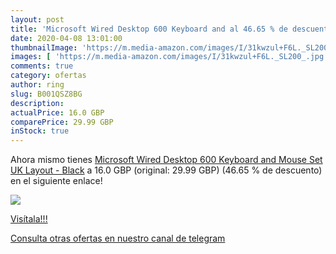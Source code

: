 ```yaml
---
layout: post
title: 'Microsoft Wired Desktop 600 Keyboard and al 46.65 % de descuento'
date: 2020-04-08 13:01:00
thumbnailImage: 'https://m.media-amazon.com/images/I/31kwzul+F6L._SL200_.jpg'
images: [ 'https://m.media-amazon.com/images/I/31kwzul+F6L._SL200_.jpg' ]
comments: true
category: ofertas
author: ring
slug: B001QSZ8BG
description:
actualPrice: 16.0 GBP
comparePrice: 29.99 GBP
inStock: true
---
```


Ahora mismo tienes [Microsoft Wired Desktop 600 Keyboard and Mouse Set  UK Layout - Black](https://www.amazon.com/dp/B001QSZ8BG/?tag=redken08-20) a 16.0 GBP (original: 29.99 GBP) (46.65 %  de descuento) en el siguiente enlace!

[![](https://m.media-amazon.com/images/I/31kwzul+F6L._SL200_.jpg)](https://www.amazon.com/dp/B001QSZ8BG/?tag=redken08-20)

[Visítala!!!](https://www.amazon.com/dp/B001QSZ8BG/?tag=redken08-20)

[Consulta otras ofertas en nuestro canal de telegram](https://t.me/s/ofertas25)
